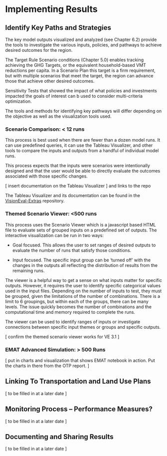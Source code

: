 # Implementing Results

## Identify Key Paths and Strategies

The key model outputs visualized and analyzed (see Chapter 6.2) provide the tools to investigate the various inputs, policies, and pathways to achieve desired outcomes for the region.

The Target Rule Scenario conditions (Chapter 5.0) enables tracking achieving the GHG Targets, or the equivalent household-based VMT reductions per capita. In a Scenario Plan this target is a firm requirement, but with multiple scenarios that meet the target, the region can advance those that achieve other desired outcomes.

Sensitivity Tests that showed the impact of what policies and investments impacted the goals of interest can b used to consider multi-criteria optimization.

The tools and methods for identifying key pathways will differ depending on the objective as well as the visualization tools used.

### Scenario Comparison: &lt; 12 runs

This process is best used when there are fewer than a dozen model runs. It can use predefined queries, it can use the Tableau Visualizer, and other tools to compare the inputs and outputs from a handful of individual model runs.

This process expects that the inputs were scenarios were intentionally designed and that the user would be able to directly evaluate the outcomes associated with those specific changes.

\[ insert documentation on the Tableau Visualizer \] and links to the repo

The Tableau Visualizer and its documentation can be found in the [VisionEval-Extras](https://github.com/VisionEval/VisionEval-Extras) repository.

### Themed Scenario Viewer: &lt;500 runs

This process uses the Scenario Viewer which is a javascript based HTML file to evaluate sets of grouped inputs on a predefined set of outputs. The interactive visualization can be run in two ways:

-   Goal focused. This allows the user to set ranges of desired outputs to evaluate the number of runs that satisfy those conditions.

-   Input focused. The specific input group can be ‘turned off’ with the changes in the outputs all reflecting the distribution of results from the remaining runs.

The viewer is a helpful way to get a sense on what inputs matter for specific outputs. However, it requires the user to identify specific categorical values used in the input files. Depending on the number of inputs to test, they must be grouped, given the limitations of the number of combinations. There is a limit to 6 groupings, but within each of the groups, there can be many levels. The issue quickly becomes the number of combinations and the computational time and memory required to complete the runs.

The viewer can be used to identify ranges of inputs or investigate connections between specific input themes or groups and specific outputs.

\[ confirm the themed scenario viewer works for VE 3.1 \]

### EMAT Advanced Simulation: &gt; 500 Runs 

\[ put in charts and visualization that shows EMAT notebook in action. Put the charts in there from the OTP report. \]

### 

## Linking To Transportation and Land Use Plans

\[ to be filled in at a later date \]

## Monitoring Process – Performance Measures?

\[ to be filled in at a later date \]

## Documenting and Sharing Results

\[ to be filled in at a later date \]
